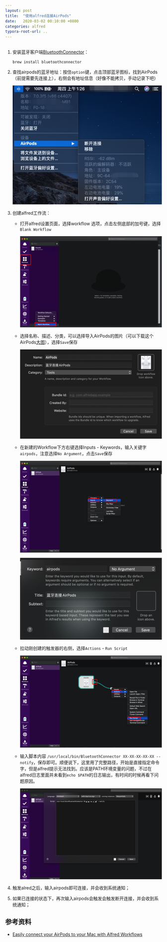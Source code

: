 ```yaml
---
layout: post
title:  "使用alfred连接AirPods"
date:   2020-03-02 00:10:00 +0800
categories: alfred
typora-root-url: ..
---
```


## 

1. 安装蓝牙客户端[BluetoothConnector](https://github.com/lapfelix/BluetoothConnector)：
   ```bash
   brew install bluetoothconnector 
   ```
   
2. 查找airpods的蓝牙地址：按住`option`键，点击顶部蓝牙图标，找到AirPods（前提需要先连接上），右侧会有地址信息（好像不能拷贝，手动记录下吧）

   ![image-20200312014254798](/raw/2020-03-12-connect-airpods-with-alfred/image-20200312014254798.png)

3. 创建alfred工作流：

   - 打开alfred设置页面，选择workflow 选项，点击左侧底部的加号键，选择`Blank Workflow`

     ![image-20200312020649941](/raw/2020-03-12-connect-airpods-with-alfred/image-20200312020649941.png)

   - 选择名称、描述、分类，可以选择导入AirPods的图片（可以下载这个AirPods[大图](https://www.apple.com/v/airpods/j/images/overview/airpods__dh7xkbort402_large_2x.jpg)），选择`Save`保存

     ![image-20200312021125185](/raw/2020-03-12-connect-airpods-with-alfred/image-20200312021125185.png)

   - 在新建的Workflow下方右键选择Inputs - Keywords，输入关键字`airpods`，注意选择`No Argument`，点击`Save`保存

     ![image-20200312021419665](/raw/2020-03-12-connect-airpods-with-alfred/image-20200312021419665.png)

     ![image-20200312021850603](/raw/2020-03-12-connect-airpods-with-alfred/image-20200312021850603.png)

   - 拉动刚创建的触发器的右侧，选择`Actions` - `Run Script`

     ![image-20200312022344161](/raw/2020-03-12-connect-airpods-with-alfred/image-20200312022344161.png)

   - 输入脚本内容 `/usr/local/bin/BluetoothConnector XX-XX-XX-XX-XX --notify`，保存即可。顺便说下，这里用了完整路径，开始是直接指定命令字，但是alfred提示无法找到。应该是PATH环境变量的问题，不过在alfred日志里面并未看到`echo $PATH`的日志输出，有时间的时候再看下问题原因。

     ![image-20200312022854483](/raw/2020-03-12-connect-airpods-with-alfred/image-20200312022854483.png)

4. 触发alred之后，输入airpods即可连接，并会收到系统通知；

5. 如果已连接的状态下，再次输入airpods会触发会触发断开连接，并会收到系统通知；



## 参考资料

- [Easily connect your AirPods to your Mac with Alfred Workflows](https://gary.mcad.am/easily-connect-your-airpods-to-your-mac-with-alfred-workflows-feea1b2fce78)

